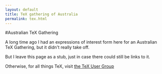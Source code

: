 ```yaml
---
layout: default
title: TeX gathering of Australia
permalink: tex.html
---
```


#Australian TeX Gathering

A long time ago I had an expressions of interest form here for an Australian TeX Gathering, but it didn't really take off.

But I leave this page as a stub, just in case there could still be links to it.

Otherwise, for all things TeX, visit [the TeX User Group](http://www.tug.org)

